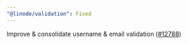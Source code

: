 ```yaml
---
"@linode/validation": Fixed
---
```


Improve & consolidate username & email validation ([#12788](https://github.com/linode/manager/pull/12788))
